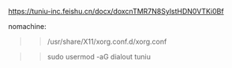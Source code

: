 

https://tuniu-inc.feishu.cn/docx/doxcnTMR7N8SylstHDN0VTKi0Bf


nomachine:
>>/usr/share/X11/xorg.conf.d/xorg.conf 

>>sudo usermod -aG dialout tuniu 

